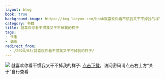 ```yaml
---
layout: blog
book: true
background-image: https://img.locyoo.com/book就喜欢你看不惯我又干不掉我的样子.jpg
category: 书籍
title: 就喜欢你看不惯我又干不掉我的样子
tags:
- 书籍
- 漫画
redirect_from:
  - /2024/03/就喜欢你看不惯我又干不掉我的样子/
---
```

![](https://img.locyoo.com/book就喜欢你看不惯我又干不掉我的样子.jpg)
就喜欢你看不惯我又干不掉我的样子: <a name = "ref1" href="https://url18.ctfile.com/f/50983618-1357864397-8da538?p=3619">点击下载</a>，访问密码请点击右上方“关于”自行查看